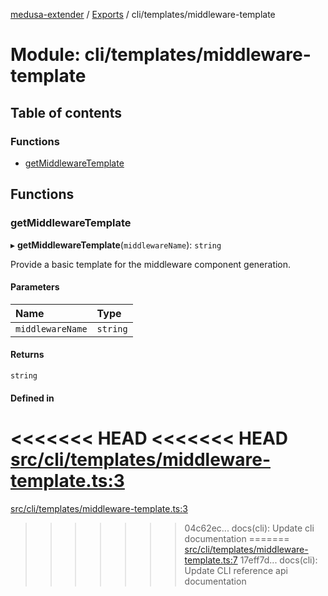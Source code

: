 [medusa-extender](../README.md) / [Exports](../modules.md) / cli/templates/middleware-template

# Module: cli/templates/middleware-template

## Table of contents

### Functions

- [getMiddlewareTemplate](cli_templates_middleware_template.md#getmiddlewaretemplate)

## Functions

### getMiddlewareTemplate

▸ **getMiddlewareTemplate**(`middlewareName`): `string`

Provide a basic template for the middleware component generation.

#### Parameters

| Name | Type |
| :------ | :------ |
| `middlewareName` | `string` |

#### Returns

`string`

#### Defined in

<<<<<<< HEAD
<<<<<<< HEAD
[src/cli/templates/middleware-template.ts:3](https://github.com/adrien2p/medusa-extender/blob/8d611e7/src/cli/templates/middleware-template.ts#L3)
=======
[src/cli/templates/middleware-template.ts:3](https://github.com/adrien2p/medusa-extender/blob/b9aa690/src/cli/templates/middleware-template.ts#L3)
>>>>>>> 04c62ec... docs(cli): Update cli documentation
=======
[src/cli/templates/middleware-template.ts:7](https://github.com/adrien2p/medusa-extender/blob/d7ce7dc/src/cli/templates/middleware-template.ts#L7)
>>>>>>> 17eff7d... docs(cli): Update CLI reference api documentation
